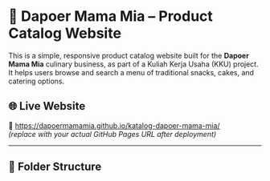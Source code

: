 # 📖 Dapoer Mama Mia – Product Catalog Website

This is a simple, responsive product catalog website built for the **Dapoer Mama Mia** culinary business, as part of a Kuliah Kerja Usaha (KKU) project. It helps users browse and search a menu of traditional snacks, cakes, and catering options.

## 🌐 Live Website

🔗 https://dapoermamamia.github.io/katalog-dapoer-mama-mia/  
*(replace with your actual GitHub Pages URL after deployment)*

---

## 📂 Folder Structure


